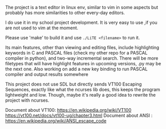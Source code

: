 The project is a text editor in linux env, similar to vim in some aspects but probably has more similarities to other every-day editors. 

I do use it in my school project development. It is very easy to use ,if you are not used to vim at the moment.

Please use 'make' to build it and use `./LiTE <filename>` to run it.

Its main features, other than viewing and editing files, include highlighting keywords in C and PASCAL files (check my other repo for a PASCAL compiler in python), and two-way incremental search.
There will be more filetypes that will have highlight features in upcoming versions, .py may be the next one.
Also working on add a new key binding to run PASCAL compiler and output results somewhere 

This project does not use SDL but directly sends VT100 Escaping Sequences, exactly like what the ncurses lib does, this keeps the program lightweight and low.
Though, maybe it's really a good idea to rewrite the project with ncurses.

Document about VT100: https://en.wikipedia.org/wiki/VT100 
                      https://vt100.net/docs/vt100-ug/chapter3.html
Document about ANSI : https://en.wikipedia.org/wiki/ANSI_escape_code
